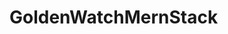 # GoldenWatchMernStack

<!-- setup cho server 
  npm i bcrypt cloudinary concurrently cookie-parser cors dotenv express express-fileupload jsonwebtoken mongoose -->
  
<!-- setup cho client 
   npm i react-router-dom axios react-paypal-express-checkout --force -->
